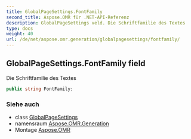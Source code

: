 ```yaml
---
title: GlobalPageSettings.FontFamily
second_title: Aspose.OMR für .NET-API-Referenz
description: GlobalPageSettings veld. Die Schriftfamilie des Textes
type: docs
weight: 40
url: /de/net/aspose.omr.generation/globalpagesettings/fontfamily/
---
```

## GlobalPageSettings.FontFamily field

Die Schriftfamilie des Textes

```csharp
public string FontFamily;
```

### Siehe auch

* class [GlobalPageSettings](../)
* namensraum [Aspose.OMR.Generation](../../globalpagesettings/)
* Montage [Aspose.OMR](../../../)


